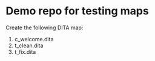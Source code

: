 # Demo repo for testing maps

Create the following DITA map:

1. c_welcome.dita
2. t_clean.dita
3. t_fix.dita